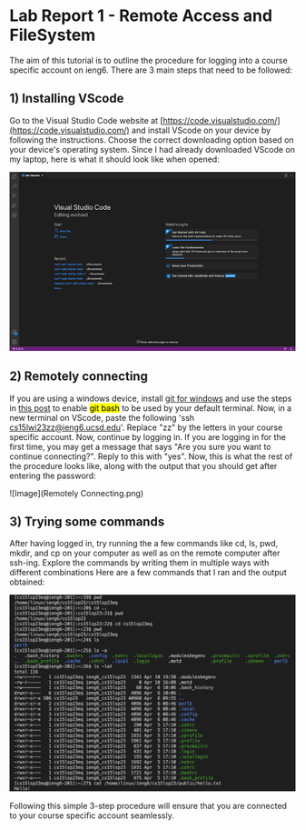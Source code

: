 # Lab Report 1 - Remote Access and FileSystem
The aim of this tutorial is to outline the procedure for logging into a course specific account on ieng6. There are 3 main steps that need to be followed:
## 1) Installing VScode
Go to the Visual Studio Code website at [https://code.visualstudio.com/](https://code.visualstudio.com/) and install VScode on your device by following the instructions. Choose the correct downloading option based on your device's operating system. Since I had already downloaded VScode on my laptop, here is what it should look like when opened:

![Image](VScode.png)
## 2) Remotely connecting
If you are using a windows device, install [git for windows](https://stackoverflow.com/questions/42606837/how-do-i-use-bash-on-windows-from-the-visual-studio-code-integrated-terminal/50527994#50527994) and use the steps in [this post](https://stackoverflow.com/questions/42606837/how-do-i-use-bash-on-windows-from-the-visual-studio-code-integrated-terminal/50527994#50527994) to enable <mark>git bash</mark> to be used by your default terminal.
Now, in a new terminal on VScode, paste the following 'ssh cs15lwi23zz@ieng6.ucsd.edu'.
Replace "zz" by the letters in your course specific account. Now, continue by logging in. If you are logging in for the first time, you may get a message that says "Are you sure you want to continue connecting?". Reply to this with "yes". Now, this is what the rest of the procedure looks like, along with the output that you should get after entering the password:

![Image](Remotely Connecting.png)
## 3) Trying some commands
After having logged in, try running the a few commands like cd, ls, pwd, mkdir, and cp on your computer as well as on the remote computer after ssh-ing. Explore the commands by writing them in multiple ways with different combinations
Here are a few commands that I ran and the output obtained:

![Image](Commands.png)

Following this simple 3-step procedure will ensure that you are connected to your course specific account seamlessly.
